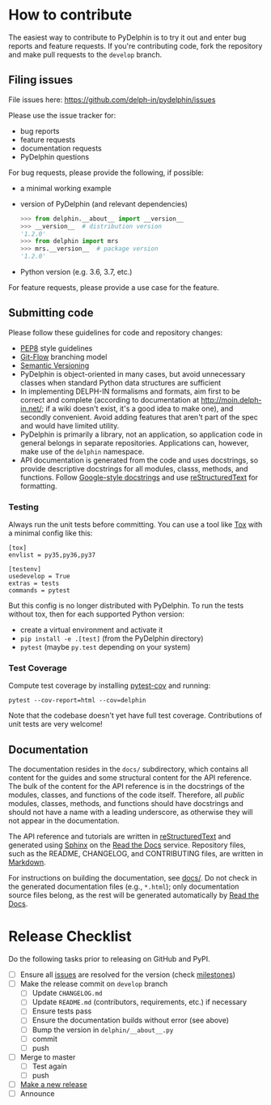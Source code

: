 # How to contribute

The easiest way to contribute to PyDelphin is to try it out and enter
bug reports and feature requests. If you're contributing code, fork
the repository and make pull requests to the `develop` branch.

## Filing issues

File issues here: https://github.com/delph-in/pydelphin/issues

Please use the issue tracker for:

* bug reports
* feature requests
* documentation requests
* PyDelphin questions

For bug requests, please provide the following, if possible:

* a minimal working example
* version of PyDelphin (and relevant dependencies)

  ```python
  >>> from delphin.__about__ import __version__
  >>> __version__  # distribution version
  '1.2.0'
  >>> from delphin import mrs
  >>> mrs.__version__  # package version
  '1.2.0'
  ```
* Python version (e.g. 3.6, 3.7, etc.)

For feature requests, please provide a use case for the feature.

## Submitting code

Please follow these guidelines for code and repository changes:

* [PEP8](https://www.python.org/dev/peps/pep-0008/) style guidelines
* [Git-Flow](http://nvie.com/posts/a-successful-git-branching-model/)
  branching model
* [Semantic Versioning](http://semver.org/)
* PyDelphin is object-oriented in many cases, but avoid unnecessary
  classes when standard Python data structures are sufficient
* In implementing DELPH-IN formalisms and formats, aim first to be
  correct and complete (according to documentation at
  http://moin.delph-in.net/; if a wiki doesn't exist, it's a good idea
  to make one), and secondly convenient. Avoid adding features that
  aren't part of the spec and would have limited utility.
* PyDelphin is primarily a library, not an application, so application
  code in general belongs in separate repositories. Applications can,
  however, make use of the `delphin` namespace.
* API documentation is generated from the code and uses docstrings, so
  provide descriptive docstrings for all modules, classs, methods, and
  functions. Follow [Google-style docstrings][] and use
  [reStructuredText][] for formatting.

### Testing

Always run the unit tests before committing. You can use a tool like
[Tox](https://testrun.org/tox/latest/) with a minimal config like
this:

    [tox]
    envlist = py35,py36,py37

    [testenv]
    usedevelop = True
    extras = tests
    commands = pytest

But this config is no longer distributed with PyDelphin. To run the
tests without tox, then for each supported Python version:

 - create a virtual environment and activate it
 - `pip install -e .[test]` (from the PyDelphin directory)
 - `pytest` (maybe `py.test` depending on your system)


### Test Coverage

Compute test coverage by installing
[pytest-cov](https://github.com/pytest-dev/pytest-cov) and running:

    pytest --cov-report=html --cov=delphin

Note that the codebase doesn't yet have full test coverage.
Contributions of unit tests are very welcome!

## Documentation

The documentation resides in the `docs/` subdirectory, which contains
all content for the guides and some structural content for the API
reference. The bulk of the content for the API reference is in the
docstrings of the modules, classes, and functions of the code
itself. Therefore, all *public* modules, classes, methods, and
functions should have docstrings and should not have a name with a
leading underscore, as otherwise they will not appear in the
documentation.

The API reference and tutorials are written in [reStructuredText][]
and generated using [Sphinx][] on the [Read the Docs][] service.
Repository files, such as the README, CHANGELOG, and CONTRIBUTING
files, are written in [Markdown][].

For instructions on building the documentation, see [docs/](docs).
Do not check in the generated documentation files (e.g., `*.html`);
only documentation source files belong, as the rest will be
generated automatically by [Read the Docs][].


# Release Checklist

Do the following tasks prior to releasing on GitHub and PyPI.

- [ ] Ensure all [issues][] are resolved for the version (check [milestones][])
- [ ] Make the release commit on `develop` branch
  - [ ] Update `CHANGELOG.md`
  - [ ] Update `README.md` (contributors, requirements, etc.) if necessary
  - [ ] Ensure tests pass
  - [ ] Ensure the documentation builds without error (see above)
  - [ ] Bump the version in `delphin/__about__.py`
  - [ ] commit
  - [ ] push
- [ ] Merge to master
  - [ ] Test again
  - [ ] push
- [ ] [Make a new release](https://github.com/delph-in/pydelphin/releases/new)
- [ ] Announce

[issues]: https://github.com/delph-in/pydelphin/issues
[milestones]: https://github.com/delph-in/pydelphin/milestones
[Google-style docstrings]: https://google.github.io/styleguide/pyguide.html?showone=Comments#Comments
[Sphinx]: http://www.sphinx-doc.org/
[reStructuredText]: http://docutils.sourceforge.net/
[Read the Docs]: https://readthedocs.org/
[Markdown]: https://github.github.com/gfm/
